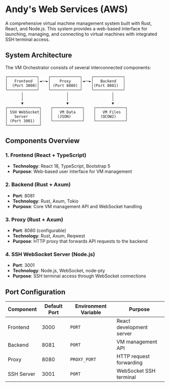 # Andy's Web Services (AWS)

A comprehensive virtual machine management system built with Rust, React, and Node.js. This system provides a web-based interface for launching, managing, and connecting to virtual machines with integrated SSH terminal access.

## System Architecture

The VM Orchestrator consists of several interconnected components:

```
┌─────────────┐    ┌─────────────┐    ┌─────────────┐
│   Frontend  │◄──►│    Proxy    │◄──►│   Backend   │
│  (Port 3000)│    │ (Port 8080) │    │(Port 8081)  │
└─────────────┘    └─────────────┘    └─────────────┘
       │                   │                   │
       │                   │                   │
       ▼                   ▼                   ▼
┌──────────────┐    ┌─────────────┐    ┌─────────────┐
│ SSH WebSocket│    │   VM Data   │    │   VM Files  │
│   Server     │    │  (JSON)     │    │  (QCOW2)    │
│ (Port 3001)  │    └─────────────┘    └─────────────┘
└──────────────┘
```

## Components Overview

### 1. Frontend (React + TypeScript)
- **Technology**: React 18, TypeScript, Bootstrap 5
- **Purpose**: Web-based user interface for VM management

### 2. Backend (Rust + Axum)
- **Port**: 8081
- **Technology**: Rust, Axum, Tokio
- **Purpose**: Core VM management API and WebSocket handling

### 3. Proxy (Rust + Axum)
- **Port**: 8080 (configurable)
- **Technology**: Rust, Axum, Reqwest
- **Purpose**: HTTP proxy that forwards API requests to the backend


### 4. SSH WebSocket Server (Node.js)
- **Port**: 3001
- **Technology**: Node.js, WebSocket, node-pty
- **Purpose**: SSH terminal access through WebSocket connections


## Port Configuration

| Component | Default Port | Environment Variable | Purpose |
|-----------|--------------|---------------------|---------|
| Frontend | 3000 | `PORT` | React development server |
| Backend | 8081 | `PORT` | VM management API |
| Proxy | 8080 | `PROXY_PORT` | HTTP request forwarding |
| SSH Server | 3001 | `PORT` | WebSocket SSH terminal |
